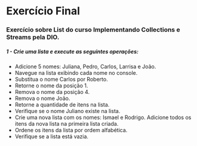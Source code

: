 # Exercício Final

### Exercício sobre List do curso Implementando Collections e Streams pela DIO.



##### 1 - Crie uma lista e execute as seguintes operações:

- Adicione 5 nomes: Juliana, Pedro, Carlos, Larrisa e João.
- Navegue na lista exibindo cada nome no console.
- Substitua o nome Carlos por Roberto.
- Retorne o nome da posição 1.
- Remova o nome da posição 4.
- Remova o nome João.
- Retorne a quantidade de itens na lista.
- Verifique se o nome Juliano existe na lista.
- Crie uma nova lista com os nomes: Ismael e Rodrigo. Adicione todos os itens da nova lista na primeira lista criada.
- Ordene os itens da lista por ordem alfabética.
- Verifique se a lista está vazia.